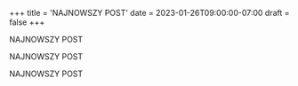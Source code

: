 +++
title = 'NAJNOWSZY POST'
date = 2023-01-26T09:00:00-07:00
draft = false
+++

NAJNOWSZY POST

NAJNOWSZY POST

NAJNOWSZY POST